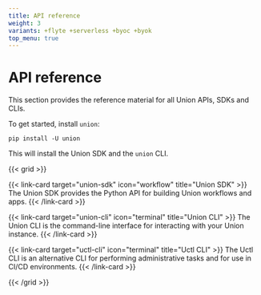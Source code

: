 ```yaml
---
title: API reference
weight: 3
variants: +flyte +serverless +byoc +byok
top_menu: true
---
```


# API reference

This section provides the reference material for all Union APIs, SDKs and CLIs.

To get started, install `union`:

```shell
pip install -U union
```

This will install the Union SDK and the `union` CLI.

{{< grid >}}

{{< link-card target="union-sdk" icon="workflow" title="Union SDK" >}}
The Union SDK provides the Python API for building Union workflows and apps.
{{< /link-card >}}

{{< link-card target="union-cli" icon="terminal" title="Union CLI" >}}
The Union CLI is the command-line interface for interacting with your Union instance.
{{< /link-card >}}

{{< link-card target="uctl-cli" icon="terminal" title="Uctl CLI" >}}
The Uctl CLI is an alternative CLI for performing administrative tasks and for use in CI/CD environments.
{{< /link-card >}}

{{< /grid >}}
